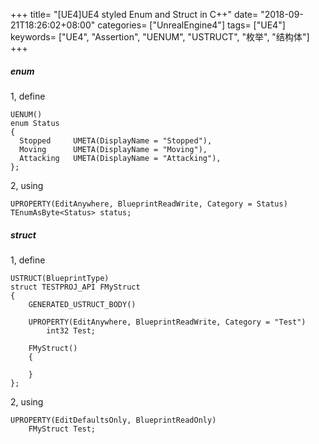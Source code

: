 +++
title= "[UE4]UE4 styled Enum and Struct in C++"
date= "2018-09-21T18:26:02+08:00"
categories= ["UnrealEngine4"]
tags= ["UE4"]
keywords= ["UE4", "Assertion", "UENUM", "USTRUCT", "枚举", "结构体"]
+++

##### enum

1, define

    UENUM()
    enum Status
    {
      Stopped     UMETA(DisplayName = "Stopped"),
      Moving      UMETA(DisplayName = "Moving"),
      Attacking   UMETA(DisplayName = "Attacking"),
    };

2, using

    UPROPERTY(EditAnywhere, BlueprintReadWrite, Category = Status)
    TEnumAsByte<Status> status;
    
##### struct

1, define

    USTRUCT(BlueprintType)
    struct TESTPROJ_API FMyStruct
    {
        GENERATED_USTRUCT_BODY()

        UPROPERTY(EditAnywhere, BlueprintReadWrite, Category = "Test")
            int32 Test;

        FMyStruct()
        {

        }
    };
    
2, using

    UPROPERTY(EditDefaultsOnly, BlueprintReadOnly)
        FMyStruct Test;

    